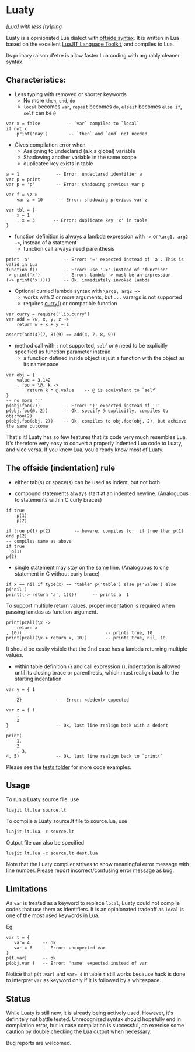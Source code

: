 Luaty
===

*[Lua] with less [ty]ping*

Luaty is a opinionated Lua dialect with [offside syntax](https://en.wikipedia.org/wiki/Off-side_rule). It is written in Lua based on the excellent [LuaJIT Language Toolkit](https://github.com/franko/luajit-lang-toolkit), and compiles to Lua. 

Its primary raison d'etre is allow faster Lua coding with arguably cleaner syntax. 


Characteristics:
---
- Less typing with removed or shorter keywords
  * No more `then`, `end`, `do`
  * `local` becomes `var`, `repeat` becomes `do`, `elseif` becomes `else if`, `self` can be `@`

```
var x = false          -- `var` compiles to `local` 
if not x
	print('nay')        -- `then` and `end` not needed

```

- Gives compilation error when
  * Assigning to undeclared (a.k.a global) variable
  * Shadowing another variable in the same scope
  * duplicated key exists in table

```
a = 1              -- Error: undeclared identifier a
var p = print
var p = 'p'        -- Error: shadowing previous var p

var f = \z->
	var z = 10      -- Error: shadowing previous var z

var tbl = {
	x = 1
	, x = 3       -- Error: duplicate key 'x' in table
}

```
- function definition is always a lambda expression with  `->` or `\arg1, arg2 ->`, instead of a statement
  * function call always need parenthesis

```
print 'a'             -- Error: '=' expected instead of 'a'. This is valid in Lua
function f()          -- Error: use '->' instead of 'function'
-> print('x')         -- Error: lambda -> must be an expression
(-> print('x'))()     -- Ok, immediately invoked lambda

```

- Optional curried lambda syntax with `\arg1, arg2 ~>`
  * works with 2 or more arguments, but `...` varargs is not supported
  * requires [curry()](https://github.com/gnois/luaty/blob/master/lib/curry.lua) or compatible function
  
```
var curry = require('lib.curry')
var add = \w, x, y, z ~>
	return w + x + y + z

assert(add(4)(7, 8)(9) == add(4, 7, 8, 9))
```

- method call with `:` not supported, `self` or `@` need to be explicitly specified as function parameter instead
  * a function defined inside object is just a function with the object as its namespace

```
var obj = {
	value = 3.142
	, foo = \@, k ->
		return k * @.value    -- @ is equivalent to `self`
}
-- no more ':'
p(obj:foo(2))         -- Error: ')' expected instead of ':'
p(obj.foo(@, 2))      -- Ok, specify @ explicitly, compiles to obj:foo(2)
p(obj.foo(obj, 2))    -- Ok, compiles to obj.foo(obj, 2), but achieve the same outcome

```

That's it!
Luaty has so few features that its code very much resembles Lua. It's therefore very easy to convert a properly indented Lua code to Luaty, and vice versa. If you knew Lua, you already know most of Luaty.


The offside (indentation) rule
---
- either tab(s) or space(s) can be used as indent, but not both. 

- compound statements always start at an indented newline. (Analoguous to statements within C curly braces)

```
if true
	p(1)
	p(2)

if true p(1) p(2)         -- beware, compiles to:  if true then p(1) end p(2)
-- compiles same as above
if true
  p(1)
p(2)

```

- single statement may stay on the same line. (Analoguous to one statement in C without curly brace)

```
if x ~= nil if type(x) == "table" p('table') else p('value') else p('nil')
print((-> return 'a', 1)())      -- prints a  1

```

To support multiple return values, proper indentation is required when passing lamdas as function argument.

```
print(pcall(\x ->
	return x
, 10))                                -- prints true, 10
print(pcall(\x-> return x, 10))       -- prints true, nil, 10

```
It should be easily visible that the 2nd case has a lambda returning multiple values.


- within table definition {} and call expression (), indentation is allowed until its closing brace or parenthesis, which must realign back to the starting indentation

```
var y = { 1
	, 
	2}              -- Error: <dedent> expected

var z = { 1
	,
	2
}                  -- Ok, last line realign back with a dedent

print(
	1,
	2
	, 3,
4, 5)              -- Ok, last line realign back to `print(`

```

Please see the [tests folder](https://github.com/gnois/luaty/tree/master/tests) for more code examples.


Usage
---

To run a Luaty source file, use
```
luajit lt.lua source.lt
```

To compile a Luaty source.lt file to source.lua, use
```
luajit lt.lua -c source.lt
```
Output file can also be specified
```
luajit lt.lua -c source.lt dest.lua
```



Note that the Luaty compiler strives to show meaningful error message with line number. 
Please report incorrect/confusing error message as bug.


Limitations
---
As `var` is treated as a keyword to replace `local`, Luaty could not compile codes that use them as identifiers.
It is an opinionated tradeoff as `local` is one of the most used keywords in Lua.

Eg:
```
var t = {
   var= 4     -- ok
   var = 6    -- Error: unexpected var
}
p(t.var)      -- ok
p(obj.var )   -- Error: 'name' expected instead of var

```

Notice that `p(t.var)` and `var= 4` in table `t` still works because hack is done to interpret `var` as keyword only if it is followed by a whitespace.




Status
---

While Luaty is still new, it is already being actively used. However, it's definitely not battle tested.
Unrecognized syntax should hopefully end in compilation error, but in case compilation is successful, do exercise some caution by double checking the Lua output when necessary.

Bug reports are welcomed.


